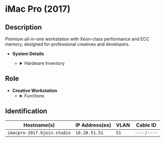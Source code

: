 # iMac Pro (2017)

## Description
Premium all-in-one workstation with Xeon-class performance and ECC memory, designed for professional creatives and developers.

- **System Details**
    - <details>
        <summary>Hardware Inventory</summary>

        <details>
        <summary>CPU</summary>

            - Intel Xeon W-2140B  
            - 8-core @ 3.2GHz (Turbo up to 4.2GHz)

        </details>

        <details>
        <summary>GPU</summary>

            - AMD Radeon Pro Vega 56  
            - 8GB HBM2 memory

        </details>

        <details>
        <summary>Memory</summary>

            - 32GB DDR4 ECC (2666MHz)

        </details>

        <details>
        <summary>Storage</summary>

            - 1TB SSD

        </details>

        <details>
        <summary>Network Interfaces</summary>

            - 10Gb Ethernet  
            - Wi-Fi 802.11ac  
            - Bluetooth 5.0

        </details>

        <details>
        <summary>Ports</summary>

            - 4× USB-A  
            - 4× Thunderbolt 3 (USB-C)  
            - SDXC card slot  
            - 3.5mm headphone jack

        </details>

        <details>
        <summary>Operating System</summary>

            - macOS Big Sur

        </details>

    </details>

## Role
- **Creative Workstation**
    - <details>
        <summary>Functions</summary>

        - 3D rendering  
        - Video editing  
        - Software development

        </details>
    </details>

## Identification

| Hostname(s)         | IP Address(es)   | VLAN  | Cable ID   |
|---------------------|------------------|-------|------------|
| `imacpro-2017.bjoin.studio` | `10.20.51.51` | `51`  | `----/----` |
